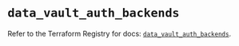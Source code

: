 # `data_vault_auth_backends`

Refer to the Terraform Registry for docs: [`data_vault_auth_backends`](https://registry.terraform.io/providers/hashicorp/vault/4.2.0/docs/data-sources/auth_backends).
